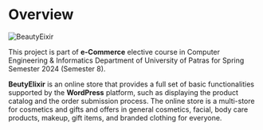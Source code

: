 # Overview

![BeautyEixir](https://github.com/user-attachments/assets/96db798c-53cc-4589-9a2f-c59635b2548d)

This project is part of **e-Commerce** elective course in Computer Engineering & Informatics Department of University of Patras for Spring Semester 2024 (Semester 8).

**BeutyElixir** is an online store that provides a full set of basic functionalities supported by the **WordPress** platform, such as displaying the product catalog and the order submission process. The online store is a multi-store for cosmetics and gifts and offers in general cosmetics, facial, body care products, makeup, gift items, and branded clothing for everyone. 
